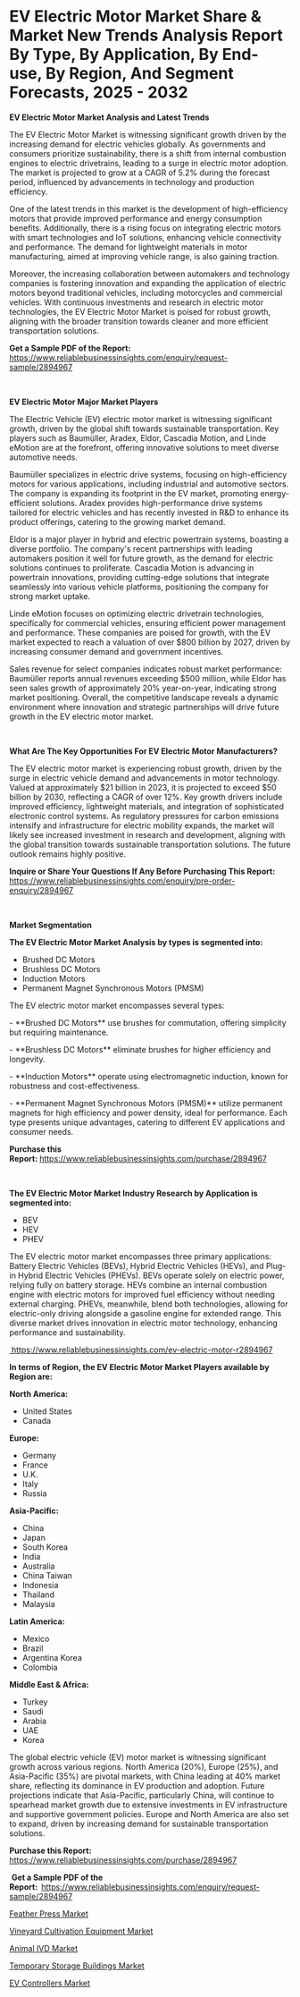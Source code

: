 <p><h1>EV Electric Motor Market Share & Market New Trends Analysis Report By Type, By Application, By End-use, By Region, And Segment Forecasts, 2025 - 2032</h1></p><p><strong>EV Electric Motor Market Analysis and Latest Trends</strong></p>
<p><p>The EV Electric Motor Market is witnessing significant growth driven by the increasing demand for electric vehicles globally. As governments and consumers prioritize sustainability, there is a shift from internal combustion engines to electric drivetrains, leading to a surge in electric motor adoption. The market is projected to grow at a CAGR of 5.2% during the forecast period, influenced by advancements in technology and production efficiency.</p><p>One of the latest trends in this market is the development of high-efficiency motors that provide improved performance and energy consumption benefits. Additionally, there is a rising focus on integrating electric motors with smart technologies and IoT solutions, enhancing vehicle connectivity and performance. The demand for lightweight materials in motor manufacturing, aimed at improving vehicle range, is also gaining traction.</p><p>Moreover, the increasing collaboration between automakers and technology companies is fostering innovation and expanding the application of electric motors beyond traditional vehicles, including motorcycles and commercial vehicles. With continuous investments and research in electric motor technologies, the EV Electric Motor Market is poised for robust growth, aligning with the broader transition towards cleaner and more efficient transportation solutions.</p></p>
<p><strong>Get a Sample PDF of the Report:&nbsp;</strong> <a href="https://www.reliablebusinessinsights.com/enquiry/request-sample/2894967?utm_campaign=1873&utm_medium=2&utm_source=Github&utm_content=ia&utm_term=15032025&utm_id=ev-electric-motor">https://www.reliablebusinessinsights.com/enquiry/request-sample/2894967</a></p>
<p>&nbsp;</p>
<p><strong>EV Electric Motor Major Market Players</strong></p>
<p><p>The Electric Vehicle (EV) electric motor market is witnessing significant growth, driven by the global shift towards sustainable transportation. Key players such as Baumüller, Aradex, Eldor, Cascadia Motion, and Linde eMotion are at the forefront, offering innovative solutions to meet diverse automotive needs.</p><p>Baumüller specializes in electric drive systems, focusing on high-efficiency motors for various applications, including industrial and automotive sectors. The company is expanding its footprint in the EV market, promoting energy-efficient solutions. Aradex provides high-performance drive systems tailored for electric vehicles and has recently invested in R&D to enhance its product offerings, catering to the growing market demand.</p><p>Eldor is a major player in hybrid and electric powertrain systems, boasting a diverse portfolio. The company's recent partnerships with leading automakers position it well for future growth, as the demand for electric solutions continues to proliferate. Cascadia Motion is advancing in powertrain innovations, providing cutting-edge solutions that integrate seamlessly into various vehicle platforms, positioning the company for strong market uptake.</p><p>Linde eMotion focuses on optimizing electric drivetrain technologies, specifically for commercial vehicles, ensuring efficient power management and performance. These companies are poised for growth, with the EV market expected to reach a valuation of over $800 billion by 2027, driven by increasing consumer demand and government incentives.</p><p>Sales revenue for select companies indicates robust market performance: Baumüller reports annual revenues exceeding $500 million, while Eldor has seen sales growth of approximately 20% year-on-year, indicating strong market positioning. Overall, the competitive landscape reveals a dynamic environment where innovation and strategic partnerships will drive future growth in the EV electric motor market.</p></p>
<p>&nbsp;</p>
<p><strong>What Are The Key Opportunities For EV Electric Motor Manufacturers?</strong></p>
<p><p>The EV electric motor market is experiencing robust growth, driven by the surge in electric vehicle demand and advancements in motor technology. Valued at approximately $21 billion in 2023, it is projected to exceed $50 billion by 2030, reflecting a CAGR of over 12%. Key growth drivers include improved efficiency, lightweight materials, and integration of sophisticated electronic control systems. As regulatory pressures for carbon emissions intensify and infrastructure for electric mobility expands, the market will likely see increased investment in research and development, aligning with the global transition towards sustainable transportation solutions. The future outlook remains highly positive.</p></p>
<p><strong>Inquire or Share Your Questions If Any Before Purchasing This Report:</strong> <a href="https://www.reliablebusinessinsights.com/enquiry/pre-order-enquiry/2894967?utm_campaign=1873&utm_medium=2&utm_source=Github&utm_content=ia&utm_term=15032025&utm_id=ev-electric-motor">https://www.reliablebusinessinsights.com/enquiry/pre-order-enquiry/2894967</a></p>
<p>&nbsp;</p>
<p><strong>Market Segmentation</strong></p>
<p><strong>The EV Electric Motor Market Analysis by types is segmented into:</strong></p>
<p><ul><li>Brushed DC Motors</li><li>Brushless DC Motors</li><li>Induction Motors</li><li>Permanent Magnet Synchronous Motors (PMSM)</li></ul></p>
<p><p>The EV electric motor market encompasses several types: </p><p>- **Brushed DC Motors** use brushes for commutation, offering simplicity but requiring maintenance. </p><p>- **Brushless DC Motors** eliminate brushes for higher efficiency and longevity. </p><p>- **Induction Motors** operate using electromagnetic induction, known for robustness and cost-effectiveness. </p><p>- **Permanent Magnet Synchronous Motors (PMSM)** utilize permanent magnets for high efficiency and power density, ideal for performance. Each type presents unique advantages, catering to different EV applications and consumer needs.</p></p>
<p><strong>Purchase this Report:&nbsp;</strong><a href="https://www.reliablebusinessinsights.com/purchase/2894967?utm_campaign=1873&utm_medium=2&utm_source=Github&utm_content=ia&utm_term=15032025&utm_id=ev-electric-motor">https://www.reliablebusinessinsights.com/purchase/2894967</a></p>
<p>&nbsp;</p>
<p><strong>The EV Electric Motor Market Industry Research by Application is segmented into:</strong></p>
<p><ul><li>BEV</li><li>HEV</li><li>PHEV</li></ul></p>
<p><p>The EV electric motor market encompasses three primary applications: Battery Electric Vehicles (BEVs), Hybrid Electric Vehicles (HEVs), and Plug-in Hybrid Electric Vehicles (PHEVs). BEVs operate solely on electric power, relying fully on battery storage. HEVs combine an internal combustion engine with electric motors for improved fuel efficiency without needing external charging. PHEVs, meanwhile, blend both technologies, allowing for electric-only driving alongside a gasoline engine for extended range. This diverse market drives innovation in electric motor technology, enhancing performance and sustainability.</p></p>
<p><a href="https://www.reliablebusinessinsights.com/ev-electric-motor-r2894967?utm_campaign=1873&utm_medium=2&utm_source=Github&utm_content=ia&utm_term=15032025&utm_id=ev-electric-motor">&nbsp;https://www.reliablebusinessinsights.com/ev-electric-motor-r2894967</a></p>
<p><strong>In terms of Region, the EV Electric Motor Market Players available by Region are:</strong></p>
<p>
    <p> <strong> North America: </strong>
        <ul>
            <li>United States</li>
            <li>Canada</li>
        </ul>
        </p> 
    <p> <strong> Europe: </strong>
        <ul>
            <li>Germany</li>
            <li>France</li>
            <li>U.K.</li>
            <li>Italy</li>
            <li>Russia</li>
        </ul>
        </p> 
    <p> <strong> Asia-Pacific: </strong>
        <ul>
            <li>China</li>
            <li>Japan</li>
            <li>South Korea</li>
            <li>India</li>
            <li>Australia</li>
            <li>China Taiwan</li>
            <li>Indonesia</li>
            <li>Thailand</li>
            <li>Malaysia</li>
        </ul>
        </p> 
    <p> <strong> Latin America: </strong>
        <ul>
            <li>Mexico</li>
            <li>Brazil</li>
            <li>Argentina Korea</li>
            <li>Colombia</li>
        </ul>
        </p> 
    <p> <strong> Middle East & Africa: </strong>
        <ul>
            <li>Turkey</li>
            <li>Saudi</li>
            <li>Arabia</li>
            <li>UAE</li>
            <li>Korea</li>
        </ul>
    </p>
    </p>
<p><p>The global electric vehicle (EV) motor market is witnessing significant growth across various regions. North America (20%), Europe (25%), and Asia-Pacific (35%) are pivotal markets, with China leading at 40% market share, reflecting its dominance in EV production and adoption. Future projections indicate that Asia-Pacific, particularly China, will continue to spearhead market growth due to extensive investments in EV infrastructure and supportive government policies. Europe and North America are also set to expand, driven by increasing demand for sustainable transportation solutions.</p></p>
<p><strong>Purchase this Report: </strong><a href="https://www.reliablebusinessinsights.com/purchase/2894967?utm_campaign=1873&utm_medium=2&utm_source=Github&utm_content=ia&utm_term=15032025&utm_id=ev-electric-motor">https://www.reliablebusinessinsights.com/purchase/2894967</a></p>
<p>&nbsp;<strong>Get a Sample PDF of the Report:&nbsp;&nbsp;</strong><a href="https://www.reliablebusinessinsights.com/enquiry/request-sample/2894967?utm_campaign=1873&utm_medium=2&utm_source=Github&utm_content=ia&utm_term=15032025&utm_id=ev-electric-motor">https://www.reliablebusinessinsights.com/enquiry/request-sample/2894967</a></p>
<p><strong></strong></p>
<p><p><a href="https://www.linkedin.com/pulse/feather-press-market-size-status-forecast-2025-2032-populousmind-shmif?utm_campaign=1873&utm_medium=2&utm_source=Github&utm_content=ia&utm_term=15032025&utm_id=ev-electric-motor">Feather Press Market</a></p><p><a href="https://www.linkedin.com/pulse/global-perspective-vineyard-cultivation-equipment-market-aforecastcagr-siwte?utm_campaign=1873&utm_medium=2&utm_source=Github&utm_content=ia&utm_term=15032025&utm_id=ev-electric-motor">Vineyard Cultivation Equipment Market</a></p><p><a href="https://github.com/zappasuccofz/Market-Research-Report-List-1/blob/main/animal-ivd-market.md?utm_campaign=1873&utm_medium=2&utm_source=Github&utm_content=ia&utm_term=15032025&utm_id=ev-electric-motor">Animal IVD Market</a></p><p><a href="https://www.linkedin.com/pulse/temporary-storage-buildingsmarket-size-trends-growth-rate-112-4vzue?utm_campaign=1873&utm_medium=2&utm_source=Github&utm_content=ia&utm_term=15032025&utm_id=ev-electric-motor">Temporary Storage Buildings Market</a></p><p><a href="https://github.com/tauchzuazoli/Market-Research-Report-List-1/blob/main/ev-controllers-market.md?utm_campaign=1873&utm_medium=2&utm_source=Github&utm_content=ia&utm_term=15032025&utm_id=ev-electric-motor">EV Controllers Market</a></p></p>